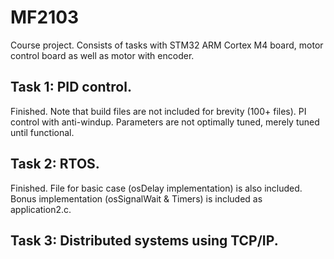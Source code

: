 # MF2103
Course project. Consists of tasks with STM32 ARM Cortex M4 board, motor control board as well as motor with encoder.

Task 1: PID control.
---------------------
Finished. Note that build files are not included for brevity (100+ files).
PI control with anti-windup. Parameters are not optimally tuned, merely tuned until functional.

Task 2: RTOS.
---------------------
Finished. File for basic case (osDelay implementation) is also included. Bonus implementation (osSignalWait & Timers) is included as application2.c.

Task 3: Distributed systems using TCP/IP.
---------------------
